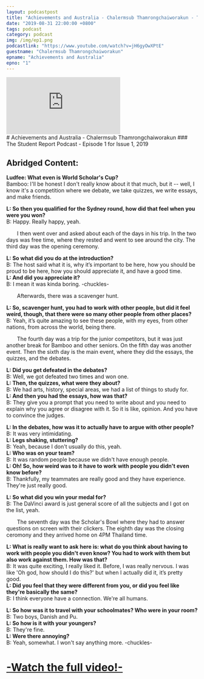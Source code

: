 ```yaml
---
layout: podcastpost
title: "Achievements and Australia - Chalermsub Thamrongchaiworakun - The Student Report Podcast EP.1"
date: "2019-08-31 22:00:00 +0800"
tags: podcast
category: podcast
img: /img/ep1.png
podcastlink: "https://www.youtube.com/watch?v=jH6gyOwXPtE"
guestname: "Chalermsub Thamrongchaiworakun"
epname: "Achievements and Australia"
epno: "1"
---
```

<div class="viddiv"><iframe class="podcastvid" src="https://www.youtube.com/embed/jH6gyOwXPtE" frameborder="0" allow="accelerometer; autoplay; encrypted-media; gyroscope; picture-in-picture" allowfullscreen></iframe></div>
# Achievements and Australia - Chalermsub Thamrongchaiworakun
### The Student Report Podcast - Episode 1
for Issue 1, 2019

Abridged Content:
------
**Ludfee: What even is World Scholar's Cup?**
<br>Bamboo: I'll be honest I don't really know about it
that much, but it -- well, I know it's a competition
where we debate, we take quizzes, we write
essays, and make friends. 

**L: So then you qualified for the Sydney round, 
how did that feel when you were you won?**
<br>B: Happy. Really happy, yeah.

&emsp;&emsp;I then went over and asked about each of the
days in his trip. In the two days was free time,
where they rested and went to see around the
city. The third day was the opening ceremony.

**L: So what did you do at the introduction?**<br>
B: The host said what it is, why it’s important to
be here, how you should be proud to be here, how
you should appreciate it, and have a good time.<br>
**L: And did you appreciate it?**<br>
B: I mean it was kinda boring. -chuckles-

&emsp;&emsp;Afterwards, there was a scavenger hunt.

**L: So, scavenger hunt, you had to work with
other people, but did it feel weird, though, that
there were so many other people from other
places?**<br>
B: Yeah, it’s quite amazing to see these people,
with my eyes, from other nations, from across the
world, being there.

&emsp;&emsp;The fourth day was a trip for the junior
competitors, but it was just another break for
Bamboo and other seniors. On the fifth day was
another event. Then the sixth day is the main
event, where they did the essays, the quizzes, and
the debates.

**L: Did you get defeated in the debates?**<br>
B: Well, we got defeated two times and won one.<br>
**L: Then, the quizzes, what were they about?**<br>
B: We had arts, history, special areas, we had a list
of things to study for.<br>
**L: And then you had the essays, how was that?**<br>
B: They give you a prompt that you need to write
about and you need to explain why you agree or
disagree with it. So it is like, opinion. And you
have to convince the judges.

**L: In the debates, how was it to actually have to
argue with other people?**<br>
B: It was very intimidating.<br>
**L: Legs shaking, stuttering?**<br>
B: Yeah, because I don't usually do this, yeah.<br>
**L: Who was on your team?**<br>
B: It was random people because we didn't have
enough people.<br>
**L: Oh! So, how weird was to it have to work
with people you didn't even know before?**<br>
B: Thankfully, my teammates are really good
and they have experience. They're just really
good.<br>

**L: So what did you win your medal for?**<br>
B: The DaVinci award is just general score
of all the subjects and I got on the list,
yeah.

&emsp;&emsp;The seventh day was the Scholar's
Bowl where they had to answer questions
on screen with their clickers. The eighth
day was the closing ceromony and they
arrived home on 4PM Thailand time.

**L: What is really want to ask here is: what
do you think about having to work with
people you didn't even know? You had to
work with them but also work against
them. How was that?**<br>
B: It was quite exciting, I really liked it.
Before, I was really nervous. I was like 'Oh
god, how should I do this?' but when I
actually did it, it’s pretty good.<br>
**L: Did you feel that they were different
from you, or did you feel like they're
basically the same?**<br>
B: I think everyone have a connection.
We're all humans.<br>

**L: So how was it to travel with your
schoolmates? Who were in your room?**<br>
B: Two boys, Danish and Pu.<br>
**L: So how is it with your youngers?**<br>
B: They're fine.<br>
**L: Were there annoying?**<br>
B: Yeah, somewhat. I won't say anything more.
-chuckles-

# [-Watch the full video!-](https://www.youtube.com/watch?v=jH6gyOwXPtE)